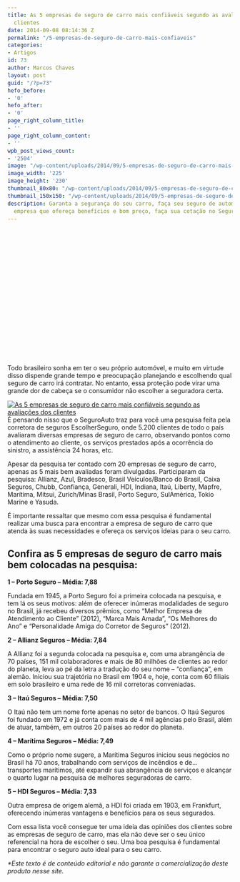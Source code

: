 ```yaml
---
title: As 5 empresas de seguro de carro mais confiáveis segundo as avaliações dos
  clientes
date: 2014-09-08 08:14:36 Z
permalink: "/5-empresas-de-seguro-de-carro-mais-confiaveis"
categories:
- Artigos
id: 73
author: Marcos Chaves
layout: post
guid: "/?p=73"
hefo_before:
- '0'
hefo_after:
- '0'
page_right_column_title:
- ''
page_right_column_content:
- ''
wpb_post_views_count:
- '2504'
image: "/wp-content/uploads/2014/09/5-empresas-de-seguro-de-carro-mais-confiaveis.jpg"
image_width: '225'
image_height: '230'
thumbnail_80x80: "/wp-content/uploads/2014/09/5-empresas-de-seguro-de-carro-mais-confiaveis-80x80.jpg"
thumbnail_150x150: "/wp-content/uploads/2014/09/5-empresas-de-seguro-de-carro-mais-confiaveis-150x150.jpg"
description: Garanta a segurança do seu carro, faça seu seguro de automóvel com uma
  empresa que ofereça benefícios e bom preço, faça sua cotação no Segurodeautomovel.org
---
```


<div id="b85a3468-a0ac-4253-a87d-f3db119c017d" class="vemmClicksWidget" style="width: 336px; height: 290px;">
</div>

Todo brasileiro sonha em ter o seu próprio automóvel, e muito em virtude disso dispende grande tempo e preocupação planejando e escolhendo qual seguro de carro irá contratar. No entanto, essa proteção pode virar uma grande dor de cabeça se o consumidor não escolher a seguradora certa.

[<img class="alignleft wp-image-3602 size-full" title="As 5 empresas de seguro de carro mais confiáveis segundo as avaliações dos clientes" src="/wp-content/uploads/2014/09/5-empresas-de-seguro-de-carro-mais-confiaveis.jpg" alt="As 5 empresas de seguro de carro mais confiáveis segundo as avaliações dos clientes" width="225" height="230" srcset="/wp-content/uploads/2014/09/5-empresas-de-seguro-de-carro-mais-confiaveis.jpg 225w, /wp-content/uploads/2014/09/5-empresas-de-seguro-de-carro-mais-confiaveis-120x123.jpg 120w" sizes="(max-width: 225px) 100vw, 225px" />](/wp-content/uploads/2014/09/5-empresas-de-seguro-de-carro-mais-confiaveis.jpg)É pensando nisso que o SeguroAuto traz para você uma pesquisa feita pela corretora de seguros EscolherSeguro, onde 5.200 clientes de todo o país avaliaram diversas empresas de seguro de carro, observando pontos como o atendimento ao cliente, os serviços prestados após a ocorrência do sinistro, a assistência 24 horas, etc.

Apesar da pesquisa ter contado com 20 empresas de seguro de carro, apenas as 5 mais bem avaliadas foram divulgadas. Participaram da pesquisa: Allianz, Azul, Bradesco, Brasil Veículos/Banco do Brasil, Caixa Seguros, Chubb, Confiança, Generali, HDI, Indiana, Itaú, Liberty, Mapfre, Marítima, Mitsui, Zurich/Minas Brasil, Porto Seguro, SulAmérica, Tokio Marine e Yasuda.

É importante ressaltar que mesmo com essa pesquisa é fundamental realizar uma busca para encontrar a empresa de seguro de carro que atenda às suas necessidades e ofereça os serviços ideias para o seu carro.

## Confira as 5 empresas de seguro de carro mais bem colocadas na pesquisa:

**1 – Porto Seguro – Média: 7,88**
  
Fundada em 1945, a Porto Seguro foi a primeira colocada na pesquisa, e tem lá os seus motivos: além de oferecer inúmeras modalidades de seguro no Brasil, já recebeu diversos prêmios, como “Melhor Empresa de Atendimento ao Cliente” (2012), “Marca Mais Amada”, “Os Melhores do Ano” e “Personalidade Amiga do Corretor de Seguros” (2012).
  
**2 – Allianz Seguros – Média: 7,84**
  
A Allianz foi a segunda colocada na pesquisa e, com uma abrangência de 70 países, 151 mil colaboradores e mais de 80 milhões de clientes ao redor do planeta, leva ao pé da letra a tradução do seu nome – “confiança”, em alemão. Iniciou sua trajetória no Brasil em 1904 e, hoje, conta com 60 filiais em solo brasileiro e uma rede de 16 mil corretoras conveniadas.
  
**3 – Itaú Seguros – Média: 7,50**
  
O Itaú não tem um nome forte apenas no setor de bancos. O Itaú Seguros foi fundado em 1972 e já conta com mais de 4 mil agências pelo Brasil, além de atuar, também, em outros 20 países ao redor do planeta.
  
**4 – Marítima Seguros – Média: 7,49**
  
Como o próprio nome sugere, a Marítima Seguros iniciou seus negócios no Brasil há 70 anos, trabalhando com serviços de incêndios e de&#8230; transportes marítimos, até expandir sua abrangência de serviços e alcançar o quarto lugar na pesquisa de melhores seguradoras de carro.
  
**5 – HDI Seguros – Média: 7,33**
  
Outra empresa de origem alemã, a HDI foi criada em 1903, em Frankfurt, oferecendo inúmeras vantagens e benefícios para os seus segurados.

Com essa lista você consegue ter uma ideia das opiniões dos clientes sobre as empresas de seguro de carro, mas ela não deve ser o seu único referencial na hora de escolher o seu. Uma boa pesquisa é fundamental para encontrar o seguro auto ideal para o seu carro.

_*Este texto é de conteúdo editorial e não garante a comercialização deste produto nesse site._